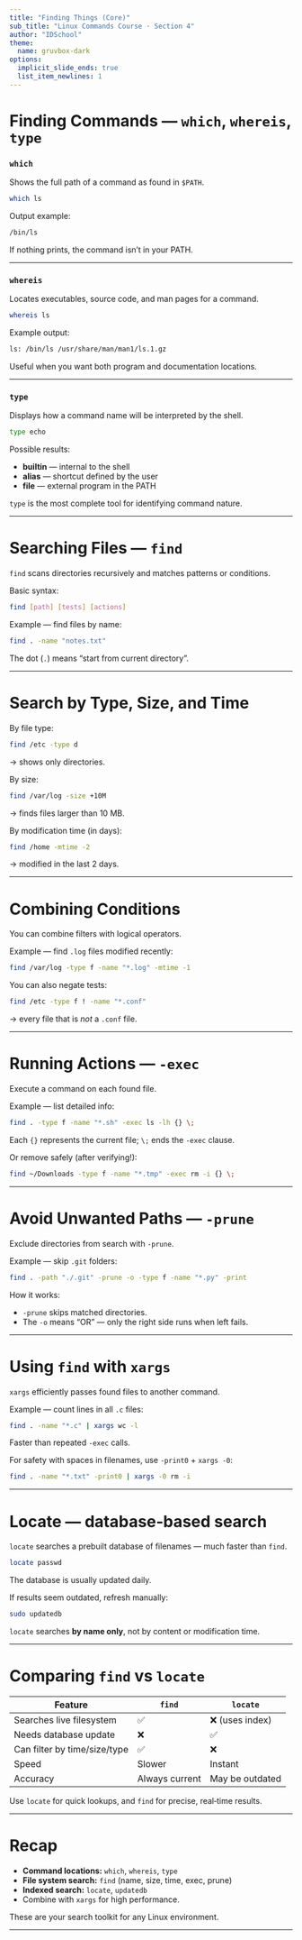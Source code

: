 ```yaml
---
title: "Finding Things (Core)"
sub_title: "Linux Commands Course · Section 4"
author: "IDSchool"
theme:
  name: gruvbox-dark
options:
  implicit_slide_ends: true
  list_item_newlines: 1
---
```



Finding Commands — `which`, `whereis`, `type`
=============================================
### `which`
Shows the full path of a command as found in `$PATH`.

```bash
which ls
```

Output example:

```bash
/bin/ls
```

If nothing prints, the command isn’t in your PATH.

---

### `whereis`
Locates executables, source code, and man pages for a command.

```bash
whereis ls
```

Example output:

```bash
ls: /bin/ls /usr/share/man/man1/ls.1.gz
```

Useful when you want both program and documentation locations.

---

### `type`
Displays how a command name will be interpreted by the shell.

```bash
type echo
```

Possible results:
- **builtin** — internal to the shell
- **alias** — shortcut defined by the user
- **file** — external program in the PATH

`type` is the most complete tool for identifying command nature.

---

Searching Files — `find`
========================
`find` scans directories recursively and matches patterns or conditions.

Basic syntax:

```bash
find [path] [tests] [actions]
```

Example — find files by name:

```bash
find . -name "notes.txt"
```

The dot (`.`) means “start from current directory”.

---

Search by Type, Size, and Time
==============================
By file type:

```bash
find /etc -type d
```

→ shows only directories.

By size:

```bash
find /var/log -size +10M
```

→ finds files larger than 10 MB.

By modification time (in days):

```bash
find /home -mtime -2
```

→ modified in the last 2 days.

---

Combining Conditions
====================
You can combine filters with logical operators.

Example — find `.log` files modified recently:

```bash
find /var/log -type f -name "*.log" -mtime -1
```

You can also negate tests:

```bash
find /etc -type f ! -name "*.conf"
```

→ every file that is *not* a `.conf` file.

---

Running Actions — `-exec`
=========================
Execute a command on each found file.

Example — list detailed info:

```bash
find . -type f -name "*.sh" -exec ls -lh {} \;
```

Each `{}` represents the current file; `\;` ends the `-exec` clause.

Or remove safely (after verifying!):

```bash
find ~/Downloads -type f -name "*.tmp" -exec rm -i {} \;
```

---

Avoid Unwanted Paths — `-prune`
===============================
Exclude directories from search with `-prune`.

Example — skip `.git` folders:

```bash
find . -path "./.git" -prune -o -type f -name "*.py" -print
```

How it works:
- `-prune` skips matched directories.
- The `-o` means “OR” — only the right side runs when left fails.

---

Using `find` with `xargs`
=========================
`xargs` efficiently passes found files to another command.

Example — count lines in all `.c` files:

```bash
find . -name "*.c" | xargs wc -l
```

Faster than repeated `-exec` calls.

For safety with spaces in filenames, use `-print0` + `xargs -0`:

```bash
find . -name "*.txt" -print0 | xargs -0 rm -i
```

---

Locate — database‑based search
==============================
`locate` searches a prebuilt database of filenames — much faster than `find`.

```bash
locate passwd
```

The database is usually updated daily.

If results seem outdated, refresh manually:

```bash
sudo updatedb
```

`locate` searches **by name only**, not by content or modification time.

---

Comparing `find` vs `locate`
============================
| Feature | `find` | `locate` |
|----------|---------|----------|
| Searches live filesystem | ✅ | ❌ (uses index) |
| Needs database update | ❌ | ✅ |
| Can filter by time/size/type | ✅ | ❌ |
| Speed | Slower | Instant |
| Accuracy | Always current | May be outdated |

Use `locate` for quick lookups, and `find` for precise, real‑time results.

---

Recap
=====
- **Command locations:** `which`, `whereis`, `type`  
- **File system search:** `find` (name, size, time, exec, prune)  
- **Indexed search:** `locate`, `updatedb`  
- Combine with `xargs` for high performance.  

These are your search toolkit for any Linux environment.

---


